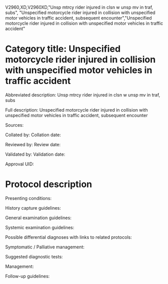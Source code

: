 V2960,XD,V2960XD,"Unsp mtrcy rider injured in clsn w unsp mv in traf, subs", "Unspecified motorcycle rider injured in collision with unspecified motor vehicles in traffic accident, subsequent encounter","Unspecified motorcycle rider injured in collision with unspecified motor vehicles in traffic accident"
# Category title: Unspecified motorcycle rider injured in collision with unspecified motor vehicles in traffic accident

Abbreviated description: Unsp mtrcy rider injured in clsn w unsp mv in traf, subs

Full description: Unspecified motorcycle rider injured in collision with unspecified motor vehicles in traffic accident, subsequent encounter

Sources:

Collated by:
Collation date:

Reviewed by:
Review date:

Validated by:
Validation date:

Approval UID:

# Protocol description

Presenting conditions:

History capture guidelines:

General examination guidelines:

Systemic examination guidelines:

Possible differential diagnoses with links to related protocols:

Symptomatic / Palliative management:

Suggested diagnostic tests:

Management:

Follow-up guidelines:
